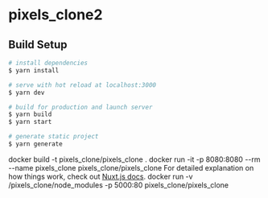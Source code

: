 # pixels_clone2

## Build Setup

```bash
# install dependencies
$ yarn install

# serve with hot reload at localhost:3000
$ yarn dev

# build for production and launch server
$ yarn build
$ yarn start

# generate static project
$ yarn generate
```


docker build -t pixels_clone/pixels_clone .
docker run -it -p 8080:8080 --rm --name pixels_clone  pixels_clone/pixels_clone
For detailed explanation on how things work, check out [Nuxt.js docs](https://nuxtjs.org).
docker run -v /pixels_clone/node_modules -p 5000:80 pixels_clone/pixels_clone